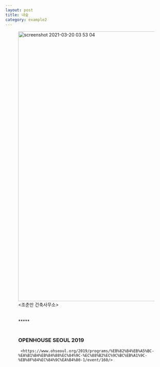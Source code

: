 ```yaml
---
layout: post
title: 내숲
category: example2
---
```


<figure>
<img width="840" alt="screenshot 2021-03-20 03 53 04" src="https://user-images.githubusercontent.com/81041256/111917632-710f8e00-8ac4-11eb-9c43-1bbfca711d8d.png">
  <figcaption><조춘만 건축사무소></figcaption>
    </figure?>

<br/>
<br/>
*****
<br/>
<br/>

### OPENHOUSE SEOUL 2019
```
 <https://www.ohseoul.org/2019/programs/%EB%82%B4%EB%A5%BC-%EA%B1%B4%EB%84%88%EC%84%9C-%EC%88%B2%EC%9C%BC%EB%A1%9C-%EB%8F%84%EC%84%9C%EA%B4%80-1/event/160/>
```
